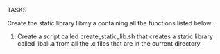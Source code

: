 TASKS


Create the static library libmy.a containing all the functions listed below:

1. Create a script called create_static_lib.sh that creates a static library called liball.a from all the .c files that are in the current directory.
